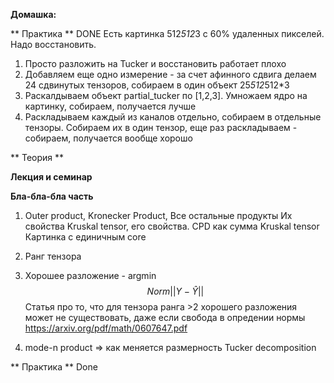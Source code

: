 **Домашка:**

** Практика ** DONE
Есть картинка 512*512*3 c 60% удаленных пикселей. Надо восстановить.
1) Просто разложить на Tucker и восстановить работает плохо
2) Добавляем еще одно измерение - за счет афинного сдвига делаем 24 сдвинутых тензоров, собираем в один объект 25*512*512*3
3) Раскалдываем объект partial_tucker по [1,2,3]. Умножаем ядро на картинку, собираем, получается лучше
4) Раскладываем каждый из каналов отдельно, собираем в отдельные тензоры. Собираем их в один тензор, еще раз раскладываем - собираем, получается вообще хорошо

** Теория **

**Лекция и семинар**

**Бла-бла-бла часть**
1) Outer product, Kronecker Product, Все остальные продукты
Их свойства
Kruskal tensor, его свойства.
CPD как сумма Kruskal tensor
Картинка с единичным core

2) Ранг тензора

2) Хорошее разложение - argmin $$ Norm||Y - \hat{Y}|| $$
Статья про то, что для тензора ранга >2 хорошего разложения может не существовать, даже если свобода в опредении нормы https://arxiv.org/pdf/math/0607647.pdf

2) mode-n product => как меняется размерность
Tucker decomposition

** Практика **
Done


